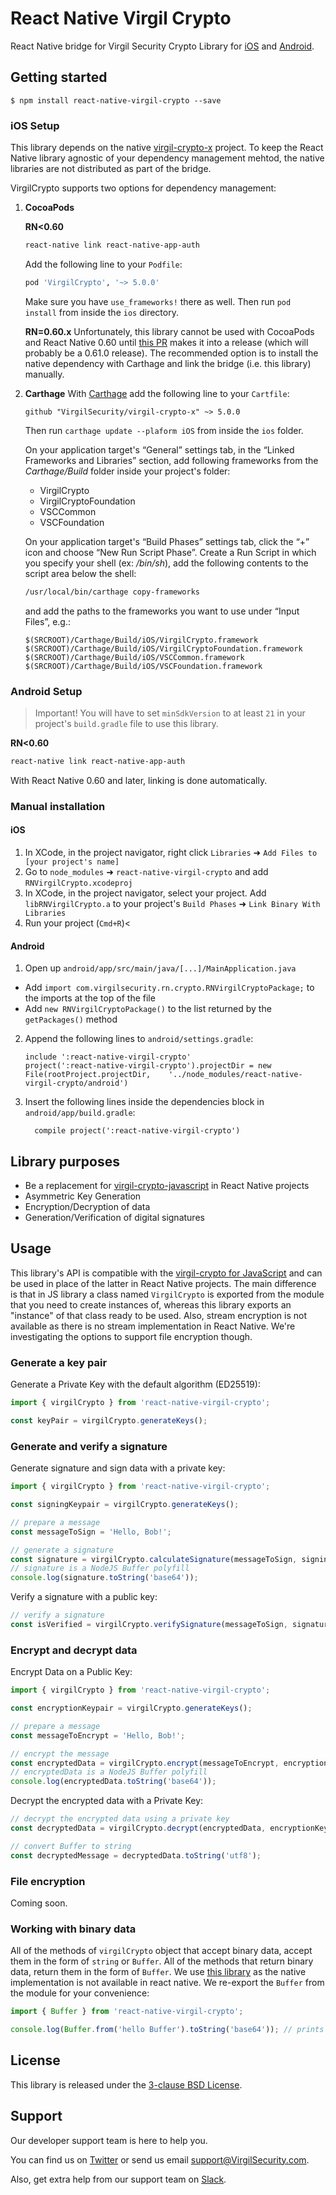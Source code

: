 
# React Native Virgil Crypto

React Native bridge for Virgil Security Crypto Library for [iOS](https://github.com/VirgilSecurity/virgil-crypto-x) and [Android](https://github.com/VirgilSecurity/virgil-sdk-java-android).

## Getting started

`$ npm install react-native-virgil-crypto --save`

### iOS Setup

This library depends on the native [virgil-crypto-x](https://github.com/VirgilSecurity/virgil-crypto-x) project. To keep the React Native library agnostic of your dependency management mehtod, the native libraries are not distributed as part of the bridge.

VirgilCrypto supports two options for dependency management:

1. **CocoaPods**

    **RN<0.60**

    ```sh
    react-native link react-native-app-auth
    ```

    Add the following line to your `Podfile`:

    ```sh
    pod 'VirgilCrypto', '~> 5.0.0'
    ```

    Make sure you have `use_frameworks!` there as well. Then run `pod install` from inside the `ios` directory.

    **RN=0.60.x**
    Unfortunately, this library cannot be used with CocoaPods and React Native 0.60 until [this PR](https://github.com/facebook/react-native/pull/25619) makes it into a release (which will probably be a 0.61.0 release). The recommended option is to install the native dependency with Carthage and link the bridge (i.e. this library) manually.

2. **Carthage**
    With [Carthage](https://github.com/Carthage/Carthage) add the following line to your `Cartfile`:

    ```
    github "VirgilSecurity/virgil-crypto-x" ~> 5.0.0
    ```

    Then run `carthage update --plaform iOS` from inside the `ios` folder.

    On your application target's “General” settings tab, in the “Linked Frameworks and Libraries” section, add following frameworks from the *Carthage/Build* folder inside your project's folder:

      - VirgilCrypto
      - VirgilCryptoFoundation
      - VSCCommon
      - VSCFoundation

    On your application target's “Build Phases” settings tab, click the “+” icon and choose “New Run Script Phase”. Create a Run Script in which you specify your shell (ex: */bin/sh*), add the following contents to the script area below the shell:

    ```sh
    /usr/local/bin/carthage copy-frameworks
    ```

    and add the paths to the frameworks you want to use under “Input Files”, e.g.:

    ```
    $(SRCROOT)/Carthage/Build/iOS/VirgilCrypto.framework
    $(SRCROOT)/Carthage/Build/iOS/VirgilCryptoFoundation.framework
    $(SRCROOT)/Carthage/Build/iOS/VSCCommon.framework
    $(SRCROOT)/Carthage/Build/iOS/VSCFoundation.framework
    ```

### Android Setup

> Important! You will have to set `minSdkVersion` to at least `21` in your project's `build.gradle` file to use this library.

**RN<0.60**

```sh
react-native link react-native-app-auth
```

With React Native 0.60 and later, linking is done automatically.

### Manual installation


#### iOS

1. In XCode, in the project navigator, right click `Libraries` ➜ `Add Files to [your project's name]`
2. Go to `node_modules` ➜ `react-native-virgil-crypto` and add `RNVirgilCrypto.xcodeproj`
3. In XCode, in the project navigator, select your project. Add `libRNVirgilCrypto.a` to your project's `Build Phases` ➜ `Link Binary With Libraries`
4. Run your project (`Cmd+R`)<

#### Android

1. Open up `android/app/src/main/java/[...]/MainApplication.java`
  - Add `import com.virgilsecurity.rn.crypto.RNVirgilCryptoPackage;` to the imports at the top of the file
  - Add `new RNVirgilCryptoPackage()` to the list returned by the `getPackages()` method
2. Append the following lines to `android/settings.gradle`:
  	```
  	include ':react-native-virgil-crypto'
  	project(':react-native-virgil-crypto').projectDir = new File(rootProject.projectDir, 	'../node_modules/react-native-virgil-crypto/android')
  	```
3. Insert the following lines inside the dependencies block in `android/app/build.gradle`:
  	```
      compile project(':react-native-virgil-crypto')
  	```

## Library purposes

* Be a replacement for [virgil-crypto-javascript](https://github.com/VirgilSecurity/virgil-crypto-javascript) in React Native projects
* Asymmetric Key Generation
* Encryption/Decryption of data
* Generation/Verification of digital signatures

## Usage

This library's API is compatible with the [virgil-crypto for JavaScript](https://github.com/VirgilSecurity/virgil-crypto-javascript) and can be used in place of the latter in React Native projects. The main difference is that in JS library a class named `VirgilCrypto` is exported from the module that you need to create instances of, whereas this library exports an "instance" of that class ready to be used. Also, stream encryption is not available as there is no stream implementation in React Native. We're investigating the options to support file encryption though.

### Generate a key pair

Generate a Private Key with the default algorithm (ED25519):

```javascript
import { virgilCrypto } from 'react-native-virgil-crypto';

const keyPair = virgilCrypto.generateKeys();
```

### Generate and verify a signature

Generate signature and sign data with a private key:

```javascript
import { virgilCrypto } from 'react-native-virgil-crypto';

const signingKeypair = virgilCrypto.generateKeys();

// prepare a message
const messageToSign = 'Hello, Bob!';

// generate a signature
const signature = virgilCrypto.calculateSignature(messageToSign, signingKeypair.privateKey);
// signature is a NodeJS Buffer polyfill
console.log(signature.toString('base64'));
```

Verify a signature with a public key:

```javascript
// verify a signature
const isVerified = virgilCrypto.verifySignature(messageToSign, signature, signingKeypair.publicKey);
```

### Encrypt and decrypt data

Encrypt Data on a Public Key:

```javascript
import { virgilCrypto } from 'react-native-virgil-crypto';

const encryptionKeypair = virgilCrypto.generateKeys();

// prepare a message
const messageToEncrypt = 'Hello, Bob!';

// encrypt the message
const encryptedData = virgilCrypto.encrypt(messageToEncrypt, encryptionKeypair.publicKey);
// encryptedData is a NodeJS Buffer polyfill
console.log(encryptedData.toString('base64'));
```

Decrypt the encrypted data with a Private Key:

```javascript
// decrypt the encrypted data using a private key
const decryptedData = virgilCrypto.decrypt(encryptedData, encryptionKeypair.privateKey);

// convert Buffer to string
const decryptedMessage = decryptedData.toString('utf8');
```

### File encryption

Coming soon.

### Working with binary data

All of the methods of `virgilCrypto` object that accept binary data, accept them in the form of `string` or `Buffer`. All of the methods that return binary data, return them in the form of `Buffer`. We use [this library](https://github.com/feross/buffer) as the native implementation is not available in react native. We re-export the `Buffer` from the module for your convenience:

```javascript
import { Buffer } from 'react-native-virgil-crypto';

console.log(Buffer.from('hello Buffer').toString('base64')); // prints aGVsbG8gQnVmZmVy
```

## License
This library is released under the [3-clause BSD License](LICENSE).

## Support
Our developer support team is here to help you.

You can find us on [Twitter](https://twitter.com/VirgilSecurity) or send us email support@VirgilSecurity.com.

Also, get extra help from our support team on [Slack](https://virgilsecurity.com/join-community).